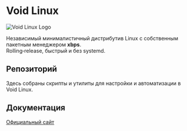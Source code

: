 # Void Linux

![Void Linux Logo](https://upload.wikimedia.org/wikipedia/commons/thumb/0/04/Void_Linux_logo.svg/320px-Void_Linux_logo.svg.png)

Независимый минималистичный дистрибутив Linux с собственным пакетным менеджером **xbps**.  
Rolling‑release, быстрый и без systemd.

## Репозиторий

Здесь собраны скрипты и утилиты для настройки и автоматизации в Void Linux.

## Документация

[Официальный сайт](https://voidlinux.org/)
